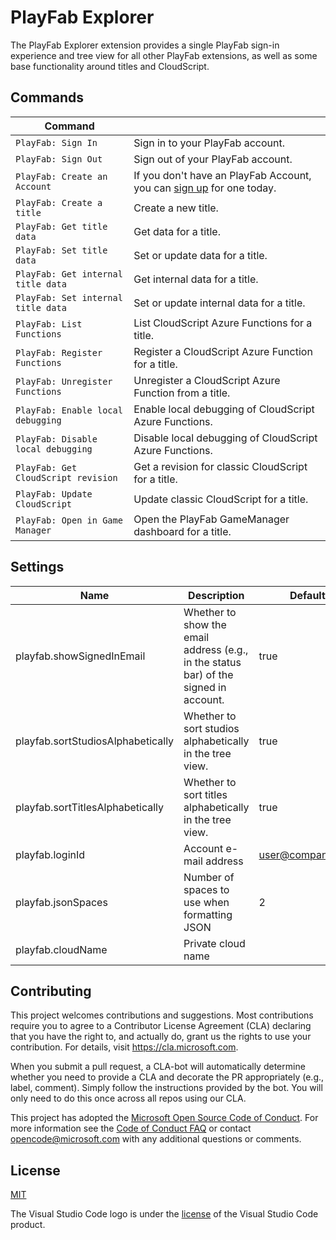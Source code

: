 # PlayFab Explorer
The PlayFab Explorer extension provides a single PlayFab sign-in experience and tree view for all other PlayFab extensions, as well as some base functionality around titles and CloudScript.

## Commands

| Command |  |
| --- | --- |
| `PlayFab: Sign In`  | Sign in to your PlayFab account.
| `PlayFab: Sign Out` | Sign out of your PlayFab account.
| `PlayFab: Create an Account`  | If you don't have an PlayFab Account, you can [sign up](https://developer.playfab.com/en-US/sign-up) for one today.
| `PlayFab: Create a title`  | Create a new title.
| `PlayFab: Get title data` | Get data for a title.
| `PlayFab: Set title data` | Set or update data for a title.
| `PlayFab: Get internal title data` | Get internal data for a title.
| `PlayFab: Set internal title data` | Set or update internal data for a title.
| `PlayFab: List Functions` | List CloudScript Azure Functions for a title.
| `PlayFab: Register Functions` | Register a CloudScript Azure Function for a title.
| `PlayFab: Unregister Functions` | Unregister a CloudScript Azure Function from a title.
| `PlayFab: Enable local debugging` | Enable local debugging of CloudScript Azure Functions.
| `PlayFab: Disable local debugging` | Disable local debugging of CloudScript Azure Functions.
| `PlayFab: Get CloudScript revision` | Get a revision for classic CloudScript for a title.
| `PlayFab: Update CloudScript` | Update classic CloudScript for a title.
| `PlayFab: Open in Game Manager` | Open the PlayFab GameManager dashboard for a title.

## Settings

| Name | Description | Default |
| --- | --- | --- |
| playfab.showSignedInEmail | Whether to show the email address (e.g., in the status bar) of the signed in account. | true
| playfab.sortStudiosAlphabetically | Whether to sort studios alphabetically in the tree view. | true
| playfab.sortTitlesAlphabetically | Whether to sort titles alphabetically in the tree view. | true
| playfab.loginId | Account e-mail address | user@company.com
| playfab.jsonSpaces | Number of spaces to use when formatting JSON | 2
| playfab.cloudName | Private cloud name | 

## Contributing

This project welcomes contributions and suggestions.  Most contributions require you to agree to a
Contributor License Agreement (CLA) declaring that you have the right to, and actually do, grant us
the rights to use your contribution. For details, visit https://cla.microsoft.com.

When you submit a pull request, a CLA-bot will automatically determine whether you need to provide
a CLA and decorate the PR appropriately (e.g., label, comment). Simply follow the instructions
provided by the bot. You will only need to do this once across all repos using our CLA.

This project has adopted the [Microsoft Open Source Code of Conduct](https://opensource.microsoft.com/codeofconduct/).
For more information see the [Code of Conduct FAQ](https://opensource.microsoft.com/codeofconduct/faq/) or
contact [opencode@microsoft.com](mailto:opencode@microsoft.com) with any additional questions or comments.

## License
[MIT](LICENSE.md)

The Visual Studio Code logo is under the [license](https://code.visualstudio.com/license) of the Visual Studio Code product.